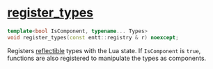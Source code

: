 # [register_types](register_types.hpp)

```cpp
template<bool IsComponent, typename... Types>
void register_types(const entt::registry & r) noexcept;
```

Registers [reflectible](https://github.com/phisko/reflection) types with the Lua state. If `IsComponent` is `true`, functions are also registered to manipulate the types as components.
